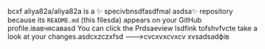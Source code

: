 bcxf
aliya82a/aliya82a is a ✨ specivbnsdfasdfmal asdsa✨ repository because its `README.md` (this filesda) appears on your GitHub profile.івавчясавasd
You can click the Prdsaeview lsdfink tofshvfvcte take a look at your changes.asdcxzczxfsd
--->cvcxvxcvxcv
xvsadsadфів
